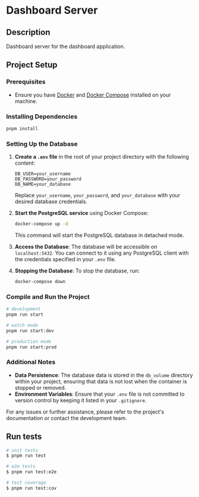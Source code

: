 # Dashboard Server

## Description

Dashboard server for the dashboard application.

## Project Setup

### Prerequisites

- Ensure you have [Docker](https://www.docker.com/products/docker-desktop) and [Docker Compose](https://docs.docker.com/compose/install/) installed on your machine.

### Installing Dependencies

```bash
pnpm install
```

### Setting Up the Database

1. **Create a `.env` file** in the root of your project directory with the following content:

   ```dotenv
   DB_USER=your_username
   DB_PASSWORD=your_password
   DB_NAME=your_database
   ```

   Replace `your_username`, `your_password`, and `your_database` with your desired database credentials.

2. **Start the PostgreSQL service** using Docker Compose:

   ```bash
   docker-compose up -d
   ```

   This command will start the PostgreSQL database in detached mode.

3. **Access the Database**: The database will be accessible on `localhost:5432`. You can connect to it using any PostgreSQL client with the credentials specified in your `.env` file.

4. **Stopping the Database**: To stop the database, run:

   ```bash
   docker-compose down
   ```

### Compile and Run the Project

```bash
# development
pnpm run start

# watch mode
pnpm run start:dev

# production mode
pnpm run start:prod
```

### Additional Notes

- **Data Persistence**: The database data is stored in the `db_volume` directory within your project, ensuring that data is not lost when the container is stopped or removed.
- **Environment Variables**: Ensure that your `.env` file is not committed to version control by keeping it listed in your `.gitignore`.

For any issues or further assistance, please refer to the project's documentation or contact the development team.

## Run tests

```bash
# unit tests
$ pnpm run test

# e2e tests
$ pnpm run test:e2e

# test coverage
$ pnpm run test:cov
```
